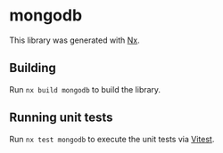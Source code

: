 # mongodb

This library was generated with [Nx](https://nx.dev).

## Building

Run `nx build mongodb` to build the library.

## Running unit tests

Run `nx test mongodb` to execute the unit tests via [Vitest](https://vitest.dev/).
